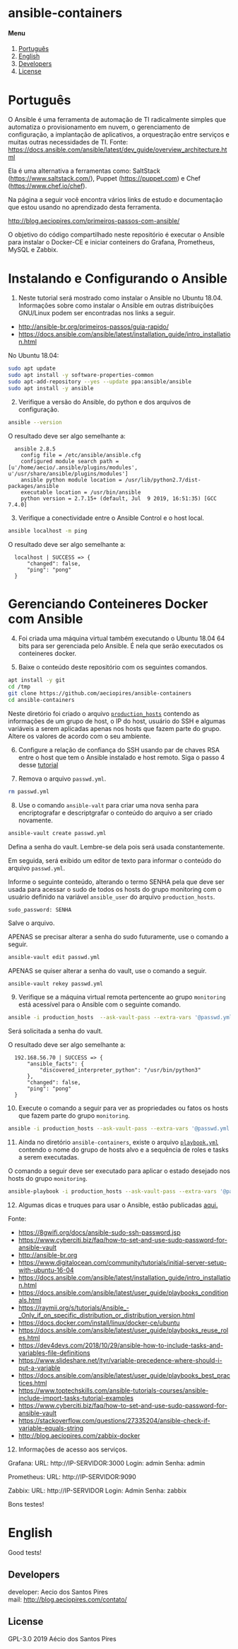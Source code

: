 # ansible-containers

[Português]: #português
[English]: #english
[Developers]: #developers
[License]: #license

#### Menu

1. [Português][Português]
2. [English][English]
3. [Developers][Developers]
4. [License][License]

# Português

O Ansible é uma ferramenta de automação de TI radicalmente simples que automatiza o provisionamento em nuvem, o gerenciamento de configuração, a implantação de aplicativos, a orquestração entre serviços e muitas outras necessidades de TI. Fonte: https://docs.ansible.com/ansible/latest/dev_guide/overview_architecture.html

Ela é uma alternativa a ferramentas como: SaltStack (https://www.saltstack.com/),
Puppet (https://puppet.com) e Chef (https://www.chef.io/chef).

Na página a seguir você encontra vários links de estudo e documentação que estou
usando no aprendizado desta ferramenta.

http://blog.aeciopires.com/primeiros-passos-com-ansible/

O objetivo do código compartilhado neste repositório é executar o Ansible para instalar o Docker-CE e iniciar conteiners do Grafana, Prometheus, MySQL e Zabbix.

# Instalando e Configurando o Ansible

1) Neste tutorial será mostrado como instalar o Ansible no Ubuntu 18.04.
Informações sobre como instalar o Ansible em outras distribuições GNU/Linux podem ser encontradas nos links a seguir.

* http://ansible-br.org/primeiros-passos/guia-rapido/
* https://docs.ansible.com/ansible/latest/installation_guide/intro_installation.html

No Ubuntu 18.04:

```bash
sudo apt update
sudo apt install -y software-properties-common
sudo apt-add-repository --yes --update ppa:ansible/ansible
sudo apt install -y ansible
```

2) Verifique a versão do Ansible, do python e dos arquivos de configuração.

```bash
ansible --version
```

O resultado deve ser algo semelhante a:

```
  ansible 2.8.5
    config file = /etc/ansible/ansible.cfg
    configured module search path = [u'/home/aecio/.ansible/plugins/modules', u'/usr/share/ansible/plugins/modules']
    ansible python module location = /usr/lib/python2.7/dist-packages/ansible
    executable location = /usr/bin/ansible
    python version = 2.7.15+ (default, Jul  9 2019, 16:51:35) [GCC 7.4.0]
```

3) Verifique a conectividade entre o Ansible Control e o host local.

```bash
ansible localhost -m ping
```

O resultado deve ser algo semelhante a:

```
  localhost | SUCCESS => {
      "changed": false, 
      "ping": "pong"
  }
```

# Gerenciando Conteineres Docker com Ansible

4) Foi criada uma máquina virtual também executando o Ubuntu 18.04 64 bits para ser gerenciada pelo Ansible. É nela que serão executados os conteineres docker.

5) Baixe o conteúdo deste repositório com os seguintes comandos.

```bash
apt install -y git
cd /tmp
git clone https://github.com/aeciopires/ansible-containers
cd ansible-containers
```

Neste diretório foi criado o arquivo [``production_hosts``](https://github.com/aeciopires/ansible-containers/blob/master/production_hosts) contendo as informações de um grupo de host, o IP do host, usuário do SSH e algumas variáveis a serem aplicadas apenas nos hosts que fazem parte do grupo. Altere os valores de acordo com o seu ambiente.

6) Configure a relação de confiança do SSH usando par de chaves RSA entre o host que tem o Ansible instalado e host remoto. Siga o passo 4 desse [tutorial](https://www.digitalocean.com/community/tutorials/initial-server-setup-with-ubuntu-16-04#step-four-%E2%80%94-add-public-key-authentication-(recommended))

7) Remova o arquivo ``passwd.yml``.

```bash
rm passwd.yml
```

8) Use o comando ``ansible-valt`` para criar uma nova senha para encriptografar e descriptgrafar o conteúdo do arquivo a ser criado novamente.

```bash
ansible-vault create passwd.yml
```
Defina a senha do vault. Lembre-se dela pois será usada constantemente.

Em seguida, será exibido um editor de texto para informar o conteúdo do arquivo ``passwd.yml``.

Informe o seguinte conteúdo, alterando o termo SENHA pela que deve ser usada para acessar o sudo de todos os hosts do grupo monitoring com o usuário definido na variável ``ansible_user`` do arquivo ``production_hosts``.

```
sudo_password: SENHA
```
Salve o arquivo.

APENAS se precisar alterar a senha do sudo futuramente, use o comando a seguir.

```bash
ansible-vault edit passwd.yml
```

APENAS se quiser alterar a senha do vault, use o comando a seguir.

```bash
ansible-vault rekey passwd.yml
```

9) Verifique se a máquina virtual remota pertencente ao grupo ``monitoring`` está acessível para o Ansible com o seguinte comando.

```bash
ansible -i production_hosts  --ask-vault-pass --extra-vars '@passwd.yml' -m ping monitoring
```

Será solicitada a senha do vault. 

O resultado deve ser algo semelhante a:

```
  192.168.56.70 | SUCCESS => {
      "ansible_facts": {
          "discovered_interpreter_python": "/usr/bin/python3"
      }, 
      "changed": false, 
      "ping": "pong"
  }
```

10) Execute o comando a seguir para ver as propriedades ou fatos os hosts que fazem parte do grupo ``monitoring``.

```bash
ansible -i production_hosts --ask-vault-pass --extra-vars '@passwd.yml' -m setup monitoring
```

11) Ainda no diretório ``ansible-containers``, existe o arquivo [``playbook.yml``](https://github.com/aeciopires/ansible-containers/blob/master/playbook.yml) contendo o nome do grupo de hosts alvo e a sequência de roles e tasks a serem executadas.

O comando a seguir deve ser executado para aplicar o estado desejado nos hosts do grupo ``monitoring``.

```bash
ansible-playbook -i production_hosts --ask-vault-pass --extra-vars '@passwd.yml' playbook.yml
```

12) Algumas dicas e truques para usar o Ansible, estão publicadas [aqui.](http://ansible-br.org/primeiros-passos/guia-rapido/passo-7/)

Fonte:
* https://8gwifi.org/docs/ansible-sudo-ssh-password.jsp
* https://www.cyberciti.biz/faq/how-to-set-and-use-sudo-password-for-ansible-vault
* http://ansible-br.org
* https://www.digitalocean.com/community/tutorials/initial-server-setup-with-ubuntu-16-04
* https://docs.ansible.com/ansible/latest/installation_guide/intro_installation.html
* https://docs.ansible.com/ansible/latest/user_guide/playbooks_conditionals.html
* https://raymii.org/s/tutorials/Ansible_-_Only_if_on_specific_distribution_or_distribution_version.html
* https://docs.docker.com/install/linux/docker-ce/ubuntu
* https://docs.ansible.com/ansible/latest/user_guide/playbooks_reuse_roles.html
* https://dev4devs.com/2018/10/29/ansible-how-to-include-tasks-and-variables-file-definitions
* https://www.slideshare.net/jtyr/variable-precedence-where-should-i-put-a-variable
* https://docs.ansible.com/ansible/latest/user_guide/playbooks_best_practices.html
* https://www.toptechskills.com/ansible-tutorials-courses/ansible-include-import-tasks-tutorial-examples
* https://www.cyberciti.biz/faq/how-to-set-and-use-sudo-password-for-ansible-vault
* https://stackoverflow.com/questions/27335204/ansible-check-if-variable-equals-string
* http://blog.aeciopires.com/zabbix-docker

12) Informações de acesso aos serviços.

Grafana:
URL: http://IP-SERVIDOR:3000
Login: admin
Senha: admin

Prometheus:
URL: http://IP-SERVIDOR:9090

Zabbix:
URL: http://IP-SERVIDOR
Login: Admin
Senha: zabbix

Bons testes!

# English


Good tests!

## Developers

developer: Aecio dos Santos Pires<br>
mail: http://blog.aeciopires.com/contato/

## License

GPL-3.0 2019 Aécio dos Santos Pires
